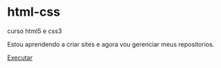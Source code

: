 # html-css
 curso html5 e css3

 Estou aprendendo a criar sites e agora vou gerenciar meus repositorios.

 <a href="https://robersonweb.github.io/projeto-android/">Executar</a>
